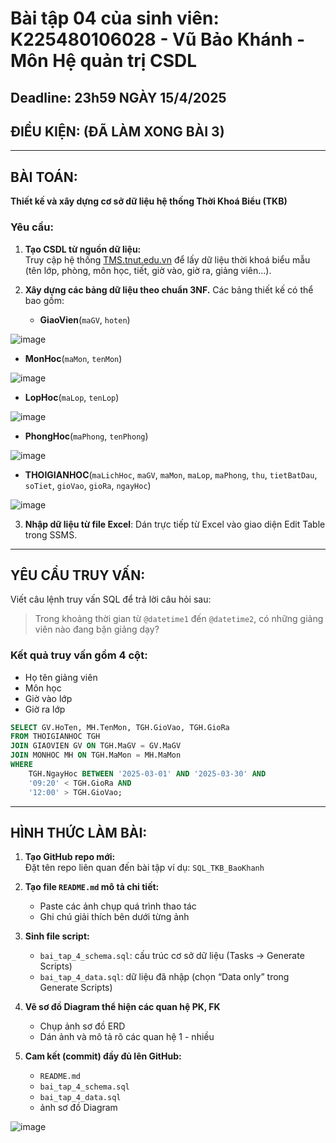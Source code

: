 # Bài tập 04 của sinh viên: K225480106028 - Vũ Bảo Khánh - Môn Hệ quản trị CSDL

## Deadline: 23h59 NGÀY 15/4/2025

## ĐIỀU KIỆN: (ĐÃ LÀM XONG BÀI 3)

---

## BÀI TOÁN:

**Thiết kế và xây dựng cơ sở dữ liệu hệ thống Thời Khoá Biểu (TKB)**

### Yêu cầu:
1. **Tạo CSDL từ nguồn dữ liệu:**  
   Truy cập hệ thống [TMS.tnut.edu.vn](http://tms.tnut.edu.vn) để lấy dữ liệu thời khoá biểu mẫu (tên lớp, phòng, môn học, tiết, giờ vào, giờ ra, giảng viên...).

2. **Xây dựng các bảng dữ liệu theo chuẩn 3NF.**
   Các bảng thiết kế có thể bao gồm:
   - **GiaoVien**(`maGV`, `hoten`)

![image](https://github.com/user-attachments/assets/f12720bd-88a3-452e-a08f-030fb25b8510)

   - **MonHoc**(`maMon`, `tenMon`)

![image](https://github.com/user-attachments/assets/468cb70d-b17a-44f5-a103-13b726b20c1b)

   - **LopHoc**(`maLop`, `tenLop`)

![image](https://github.com/user-attachments/assets/a89eec49-9381-4d1b-a103-a583319c2a78)

   - **PhongHoc**(`maPhong`, `tenPhong`)

![image](https://github.com/user-attachments/assets/210fa9a8-860a-49b8-bff1-42242454eb42)

   - **THOIGIANHOC**(`maLichHoc`, `maGV`, `maMon`, `maLop`, `maPhong`, `thu`, `tietBatDau`, `soTiet`, `gioVao`, `gioRa`, `ngayHoc`)

![image](https://github.com/user-attachments/assets/cb53d9a0-0e60-40bf-9e73-1316906ba5ec)

3. **Nhập dữ liệu từ file Excel**:
   Dán trực tiếp từ Excel vào giao diện Edit Table trong SSMS.

---

## YÊU CẦU TRUY VẤN:

Viết câu lệnh truy vấn SQL để trả lời câu hỏi sau:

> Trong khoảng thời gian từ `@datetime1` đến `@datetime2`, có những giảng viên nào đang bận giảng dạy?

### Kết quả truy vấn gồm 4 cột:
- Họ tên giảng viên
- Môn học
- Giờ vào lớp
- Giờ ra lớp
```sql
SELECT GV.HoTen, MH.TenMon, TGH.GioVao, TGH.GioRa
FROM THOIGIANHOC TGH
JOIN GIAOVIEN GV ON TGH.MaGV = GV.MaGV
JOIN MONHOC MH ON TGH.MaMon = MH.MaMon
WHERE 
    TGH.NgayHoc BETWEEN '2025-03-01' AND '2025-03-30' AND
    '09:20' < TGH.GioRa AND
    '12:00' > TGH.GioVao;
```
---

## HÌNH THỨC LÀM BÀI:

1. **Tạo GitHub repo mới:**  
   Đặt tên repo liên quan đến bài tập ví dụ: `SQL_TKB_BaoKhanh`

2. **Tạo file `README.md` mô tả chi tiết:**  
   - Paste các ảnh chụp quá trình thao tác
   - Ghi chú giải thích bên dưới từng ảnh

3. **Sinh file script:**
   - `bai_tap_4_schema.sql`: cấu trúc cơ sở dữ liệu (Tasks → Generate Scripts)
   - `bai_tap_4_data.sql`: dữ liệu đã nhập (chọn “Data only” trong Generate Scripts)

4. **Vẽ sơ đồ Diagram thể hiện các quan hệ PK, FK**  
   - Chụp ảnh sơ đồ ERD
   - Dán ảnh và mô tả rõ các quan hệ 1 - nhiều

5. **Cam kết (commit) đầy đủ lên GitHub:**
   - `README.md`
   - `bai_tap_4_schema.sql`
   - `bai_tap_4_data.sql`
   - ảnh sơ đồ Diagram

![image](https://github.com/user-attachments/assets/1a1cc376-8f65-4402-963a-456b5553b957)
